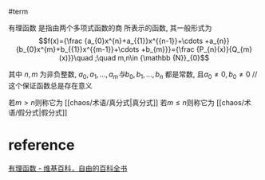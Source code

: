 #term 


有理函数 是指由两个多项式函数的商 所表示的函数, 其一般形式为
$$f(x)={\frac  {a_{0}x^{n}+a_{{1}}x^{{n-1}}+\cdots +a_{n}}{b_{0}x^{m}+b_{{1}}x^{{m-1}}+\cdots +b_{m}}}={\frac  {P_{n}(x)}{Q_{m}(x)}}\quad ;\quad m,n\in {\mathbb  {N}}_{0}$$

其中 $n,m$ 为非负整数,
$a_{0},a_{1},...,a_m 与 b_0,b_1,...,b_n$ 都是常数, 
且$a_{0}\neq 0,b_0\neq 0$ //这个保证函数总是存在意义


若$m>n$则称它为 [[chaos/术语/真分式|真分式]]
若$m\leq n$则称它为 [[chaos/术语/假分式|假分式]]




# reference
[有理函数 - 维基百科，自由的百科全书](https://zh.wikipedia.org/zh-hans/%E6%9C%89%E7%90%86%E5%87%BD%E6%95%B8)

